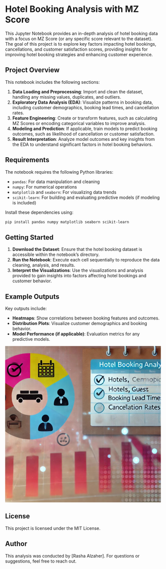 

# Hotel Booking Analysis with MZ Score

This Jupyter Notebook provides an in-depth analysis of hotel booking data with a focus on MZ Score (or any specific score relevant to the dataset). The goal of this project is to explore key factors impacting hotel bookings, cancellations, and customer satisfaction scores, providing insights for improving hotel booking strategies and enhancing customer experience.

## Project Overview

This notebook includes the following sections:

1. **Data Loading and Preprocessing**: Import and clean the dataset, handling any missing values, duplicates, and outliers.
2. **Exploratory Data Analysis (EDA)**: Visualize patterns in booking data, including customer demographics, booking lead times, and cancellation rates.
3. **Feature Engineering**: Create or transform features, such as calculating MZ Scores or encoding categorical variables to improve analysis.
4. **Modeling and Prediction**: If applicable, train models to predict booking outcomes, such as likelihood of cancellation or customer satisfaction.
5. **Result Interpretation**: Analyze model outcomes and key insights from the EDA to understand significant factors in hotel booking behaviors.

## Requirements

The notebook requires the following Python libraries:

- `pandas`: For data manipulation and cleaning
- `numpy`: For numerical operations
- `matplotlib` and `seaborn`: For visualizing data trends
- `scikit-learn`: For building and evaluating predictive models (if modeling is included)

Install these dependencies using:
```bash
pip install pandas numpy matplotlib seaborn scikit-learn
```

## Getting Started

1. **Download the Dataset**: Ensure that the hotel booking dataset is accessible within the notebook’s directory.
2. **Run the Notebook**: Execute each cell sequentially to reproduce the data cleaning, analysis, and results.
3. **Interpret the Visualizations**: Use the visualizations and analysis provided to gain insights into factors affecting hotel bookings and customer behavior.

## Example Outputs

Key outputs include:

- **Heatmaps**: Show correlations between booking features and outcomes.
- **Distribution Plots**: Visualize customer demographics and booking behavior.
- **Model Performance (if applicable)**: Evaluation metrics for any predictive models.

![Hotel Booking Analysis](./s7o90v46.png)

## License

This project is licensed under the MIT License.

## Author

This analysis was conducted by [Rasha Alzaher]. For questions or suggestions, feel free to reach out.


